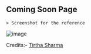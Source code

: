## Coming Soon Page

    > Screenshot for the reference

![image](https://github.com/user-attachments/assets/0c835b7c-24e9-45cd-8fe9-fc4aa745bef6)


Credits:- [Tirtha Sharma](https://github.com/genze121 "Tirtha Sharma")
